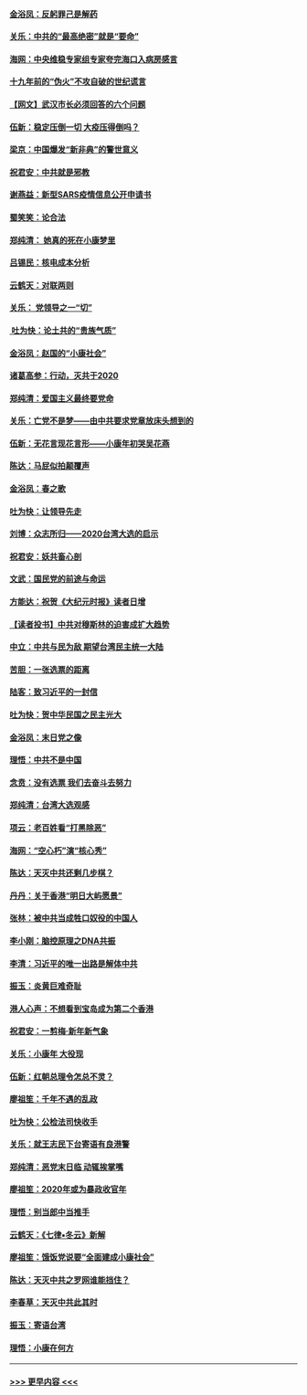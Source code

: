 #### [金浴凤：反躬罪己是解药](../pages/nsc993/n11820280.md?t=01261144) 
#### [关乐：中共的“最高绝密”就是“要命”](../pages/nsc993/n11816946.md?t=01261144) 
#### [海网：中央维稳专家组专家夸完海口入病房感言](../pages/nsc993/n11815138.md?t=01261144) 
#### [十九年前的“伪火”不攻自破的世纪谎言](../pages/nsc993/n11813238.md?t=01261144) 
#### [【网文】武汉市长必须回答的六个问题](../pages/nsc993/n11813848.md?t=01261144) 
#### [伍新：稳定压倒一切 大疫压得倒吗？](../pages/nsc993/n11812634.md?t=01261144) 
#### [梁京：中国爆发“新非典”的警世意义](../pages/nsc993/n11812554.md?t=01261144) 
#### [祝君安：中共就是邪教](../pages/nsc993/n11812431.md?t=01261144) 
#### [谢燕益：新型SARS疫情信息公开申请书](../pages/nsc993/n11808840.md?t=01261144) 
#### [蜀笑笑：论合法](../pages/nsc993/n11808064.md?t=01261144) 
#### [郑纯清： 她真的死在小康梦里](../pages/nsc993/n11806623.md?t=01261144) 
#### [吕锡民：核电成本分析](../pages/nsc993/n11806284.md?t=01261144) 
#### [云鹤天：对联两则](../pages/nsc993/n11805957.md?t=01261144) 
#### [关乐： 党领导之一“切”](../pages/nsc993/n11804505.md?t=01261144) 
#### [ 吐为快：论土共的“贵族气质”](../pages/nsc993/n11804490.md?t=01261144) 
#### [金浴凤：赵国的“小康社会”](../pages/nsc993/n11804452.md?t=01261144) 
#### [诸葛高参：行动，灭共于2020](../pages/nsc993/n11804120.md?t=01261144) 
#### [郑纯清：爱国主义最终要党命](../pages/nsc993/n11802197.md?t=01261144) 
#### [关乐：亡党不是梦——由中共要求党章放床头想到的](../pages/nsc993/n11802156.md?t=01261144) 
#### [伍新：无花言现花言形——小康年初哭吴花燕](../pages/nsc993/n11800044.md?t=01261144) 
#### [陈达：马屁似拍颠覆声](../pages/nsc993/n11800010.md?t=01261144) 
#### [金浴凤：春之歌](../pages/nsc993/n11797687.md?t=01261144) 
#### [吐为快：让领导先走](../pages/nsc993/n11797512.md?t=01261144) 
#### [刘博：众志所归——2020台湾大选的启示](../pages/nsc993/n11796878.md?t=01261144) 
#### [祝君安：妖共畜心剖](../pages/nsc993/n11794273.md?t=01261144) 
#### [文武：国民党的前途与命运](../pages/nsc993/n11794198.md?t=01261144) 
#### [方能达：祝贺《大纪元时报》读者日增](../pages/nsc993/n11793807.md?t=01261144) 
#### [【读者投书】中共对穆斯林的迫害成扩大趋势](../pages/nsc993/n11791371.md?t=01261144) 
#### [中立：中共与民为敌 期望台湾民主统一大陆](../pages/nsc993/n11790392.md?t=01261144) 
#### [苦胆：一张选票的距离](../pages/nsc993/n11788914.md?t=01261144) 
#### [陆客：致习近平的一封信](../pages/nsc993/n11788867.md?t=01261144) 
#### [吐为快：贺中华民国之民主光大](../pages/nsc993/n11788618.md?t=01261144) 
#### [金浴凤：末日党之像](../pages/nsc993/n11787475.md?t=01261144) 
#### [理悟：中共不是中国](../pages/nsc993/n11787463.md?t=01261144) 
#### [念贲：没有选票  我们去奋斗去努力](../pages/nsc993/n11787398.md?t=01261144) 
#### [郑纯清：台湾大选观感](../pages/nsc993/n11786210.md?t=01261144) 
#### [项云：老百姓看“打黑除恶”](../pages/nsc993/n11785398.md?t=01261144) 
#### [海网：“空心朽”演“核心秀”](../pages/nsc993/n11783874.md?t=01261144) 
#### [陈达：天灭中共还剩几步棋？](../pages/nsc993/n11783719.md?t=01261144) 
#### [丹丹：关于香港“明日大屿愿景”](../pages/nsc993/n11783273.md?t=01261144) 
#### [张林：被中共当成牲口奴役的中国人](../pages/nsc993/n11782397.md?t=01261144) 
#### [李小刚：脑控原理之DNA共振](../pages/nsc993/n11780962.md?t=01261144) 
#### [李清：习近平的唯一出路是解体中共](../pages/nsc993/n11780866.md?t=01261144) 
#### [振玉：炎黄巨难奇耻](../pages/nsc993/n11779632.md?t=01261144) 
#### [港人心声：不想看到宝岛成为第二个香港](../pages/nsc993/n11778817.md?t=01261144) 
#### [祝君安：一剪梅‧新年新气象](../pages/nsc993/n11776340.md?t=01261144) 
#### [关乐：小康年 大役现](../pages/nsc993/n11774213.md?t=01261144) 
#### [伍新：红朝总理令怎总不灵？](../pages/nsc993/n11770813.md?t=01261144) 
#### [廖祖笙：千年不遇的乱政](../pages/nsc993/n11770373.md?t=01261144) 
#### [吐为快：公检法司快收手](../pages/nsc993/n11770359.md?t=01261144) 
#### [关乐：就王志民下台寄语有良港警](../pages/nsc993/n11769903.md?t=01261144) 
#### [郑纯清：恶党末日临 动辄挨掌嘴](../pages/nsc993/n11769356.md?t=01261144) 
#### [廖祖笙：2020年或为暴政收官年](../pages/nsc993/n11768216.md?t=01261144) 
#### [理悟：别当郎中当推手](../pages/nsc993/n11768243.md?t=01261144) 
#### [云鹤天：《七律▪冬云》新解](../pages/nsc993/n11768204.md?t=01261144) 
#### [廖祖笙：饿饭党说要“全面建成小康社会”](../pages/nsc993/n11767482.md?t=01261144) 
#### [陈达：天灭中共之罗网谁能挡住？](../pages/nsc993/n11767465.md?t=01261144) 
#### [李春草：天灭中共此其时](../pages/nsc993/n11767452.md?t=01261144) 
#### [振玉：寄语台湾](../pages/nsc993/n11767432.md?t=01261144) 
#### [理悟：小康在何方](../pages/nsc993/n11767394.md?t=01261144) 

----
#### [ >>> 更早内容 <<< ](../indexes/nsc993-earlier.md)
